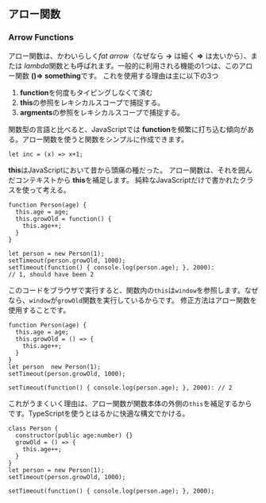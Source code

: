 ## アロー関数
### Arrow Functions
アロー関数は、かわいらしく*fat arrow*（なぜなら **->** は細く **=>** は太いから）、または *lambda*関数とも呼ばれます。一般的に利用される機能の1つは、このアロー関数 **()=> something**です。
これを使用する理由は主に以下の3つ
1. **function**を何度もタイピングしなくて済む
2. **this**の参照をレキシカルスコープで捕捉する。
3. **argments**の参照をレキシカルスコープで捕捉する。

関数型の言語と比べると、JavaScriptでは **function**を頻繁に打ち込む傾向がある。アロー関数を使うと関数をシンプルに作成できます。
```
let inc = (x) => x+1;
```
**this**はJavaScriptにおいて昔から頭痛の種だった。
アロー関数は、それを囲んだコンテキストから **this**を補足します。
純粋なJavaScriptだけで書かれたクラスを使って考える。
```
function Person(age) {
  this.age = age;
  this.growOld = function() {
    this.age++;
  }
}

let person = new Person(1);
setTimeout(person.growOld, 1000);
setTimeout(function() { console.log(person.age); }, 2000):
// 1, should have been 2
```

このコードをブラウザで実行すると、関数内の`this`は`window`を参照します。なぜなら、`window`が`growOld`関数を実行しているからです。
修正方法はアロー関数を使用することです。
```
function Person(age) {
  this.age = age;
  this.growOld = () => {
    this.age++;
  }
}
let person  new Person(1);
setTimeout(person.growOld, 1000);

setTimeout(function() { console.log(person.age); }, 2000): // 2
```
これがうまくいく理由は、アロー関数が関数本体の外側の`this`を補足するからです。TypeScriptを使うとはるかに快適な構文でかける。
```
class Person {
  constructor(public age:number) {}
  growOld = () => {
    this.age++;
  }
}
let person = new Person(1);
setTimeout(person.growOld, 1000);

setTimeout(function() { console.log(person.age); }, 2000);
```

